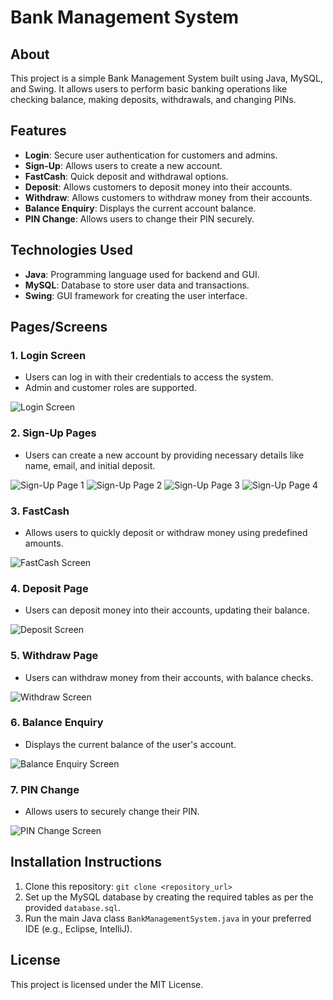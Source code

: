 # Bank Management System

## About
This project is a simple Bank Management System built using Java, MySQL, and Swing. It allows users to perform basic banking operations like checking balance, making deposits, withdrawals, and changing PINs.

## Features
- **Login**: Secure user authentication for customers and admins.
- **Sign-Up**: Allows users to create a new account.
- **FastCash**: Quick deposit and withdrawal options.
- **Deposit**: Allows customers to deposit money into their accounts.
- **Withdraw**: Allows customers to withdraw money from their accounts.
- **Balance Enquiry**: Displays the current account balance.
- **PIN Change**: Allows users to change their PIN securely.

## Technologies Used
- **Java**: Programming language used for backend and GUI.
- **MySQL**: Database to store user data and transactions.
- **Swing**: GUI framework for creating the user interface.

## Pages/Screens

### 1. **Login Screen**
   - Users can log in with their credentials to access the system.
   - Admin and customer roles are supported.

   ![Login Screen](icons/loginpage.png)

### 2. **Sign-Up Pages**
   - Users can create a new account by providing necessary details like name, email, and initial deposit.

   ![Sign-Up Page 1](icons/signup1.png)
   ![Sign-Up Page 2](icons/signup2.png)
   ![Sign-Up Page 3](icons/signup3.png)
   ![Sign-Up Page 4](icons/signup4.png)

### 3. **FastCash**
   - Allows users to quickly deposit or withdraw money using predefined amounts.

   ![FastCash Screen](icons/fastcash.png)

### 4. **Deposit Page**
   - Users can deposit money into their accounts, updating their balance.

   ![Deposit Screen](icons/deposit.png)

### 5. **Withdraw Page**
   - Users can withdraw money from their accounts, with balance checks.

   ![Withdraw Screen](icons/withdraw.png)

### 6. **Balance Enquiry**
   - Displays the current balance of the user's account.

   ![Balance Enquiry Screen](icons/balanceenqry.png)

### 7. **PIN Change**
   - Allows users to securely change their PIN.

   ![PIN Change Screen](icons/pinchange.png)

## Installation Instructions
1. Clone this repository: `git clone <repository_url>`
2. Set up the MySQL database by creating the required tables as per the provided `database.sql`.
3. Run the main Java class `BankManagementSystem.java` in your preferred IDE (e.g., Eclipse, IntelliJ).

## License
This project is licensed under the MIT License.

